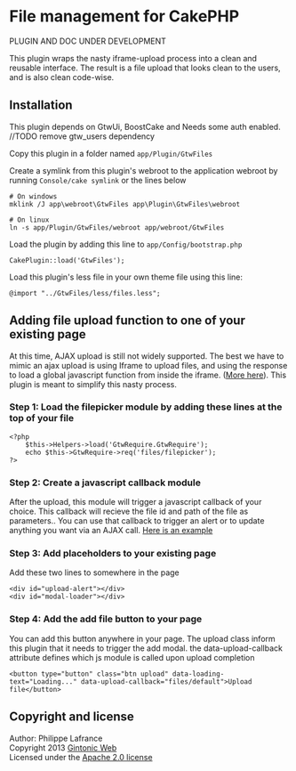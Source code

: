 # File management for CakePHP

PLUGIN AND DOC UNDER DEVELOPMENT

This plugin wraps the nasty iframe-upload process into a clean and reusable interface. The result is 
a file upload that looks clean to the users, and is also clean code-wise.

## Installation

This plugin depends on GtwUi, BoostCake and Needs some auth enabled. //TODO remove gtw_users dependency

Copy this plugin in a folder named `app/Plugin/GtwFiles`
    
Create a symlink from this plugin's webroot to the application webroot by running `Console/cake symlink` or the lines below

    # On windows
    mklink /J app\webroot\GtwFiles app\Plugin\GtwFiles\webroot

    # On linux
    ln -s app/Plugin/GtwFiles/webroot app/webroot/GtwFiles

Load the plugin by adding this line to `app/Config/bootstrap.php`

    CakePlugin::load('GtwFiles');
    
Load this plugin's less file in your own theme file using this line:

    @import "../GtwFiles/less/files.less";
    
## Adding file upload function to one of your existing page

At this time, AJAX upload is still not widely supported. The best we have to mimic an ajax upload is using 
Iframe to upload files, and using the response to load a global javascript function from inside the 
iframe. ([More here](http://www.ajaxf1.com/tutorial/ajax-file-upload-tutorial.html)). 
This plugin is meant to simplify this nasty process.


### Step 1: Load the filepicker module by adding these lines at the top of  your file

    <?php 
        $this->Helpers->load('GtwRequire.GtwRequire');
        echo $this->GtwRequire->req('files/filepicker');
    ?>

### Step 2: Create a javascript callback module

After the upload, this module will trigger a javascript callback of your choice. This callback will
recieve the file id and path of the file as parameters.. You can use that callback to trigger an alert
or to update anything you want via an AJAX call. 
[Here is an example](https://github.com/Phillaf/GtwFiles/blob/master/webroot/js/default.js)


### Step 3: Add placeholders to your existing page

Add these two lines to somewhere in the page

    <div id="upload-alert"></div>
    <div id="modal-loader"></div>
    
### Step 4: Add the add file button to your page
    
You can add this button anywhere in your page. The upload class inform this plugin that it needs to
trigger the add modal. the data-upload-callback attribute defines which js module is called upon 
upload completion

    <button type="button" class="btn upload" data-loading-text="Loading..." data-upload-callback="files/default">Upload file</button>

## Copyright and license   
Author: Philippe Lafrance   
Copyright 2013 [Gintonic Web](http://gintonicweb.com)  
Licensed under the [Apache 2.0 license](http://www.apache.org/licenses/LICENSE-2.0.html)
